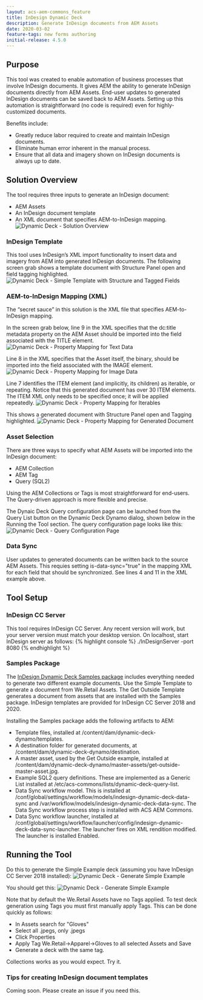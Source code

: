 ```yaml
---
layout: acs-aem-commons_feature
title: InDesign Dynamic Deck
description: Generate InDesign documents from AEM Assets
date: 2020-03-02
feature-tags: new forms authoring 
initial-release: 4.5.0
---
```


## Purpose
This tool was created to enable automation of business processes that involve InDesign documents.  It gives AEM the ability to generate InDesign documents directly from AEM Assets. End-user updates to generated InDesign documents can be saved back to AEM Assets.  Setting up this automation is straightforward (no code is required) even for highly-customized documents.

Benefits include:
* Greatly reduce labor required to create and maintain InDesign documents.
* Eliminate human error inherent in the manual process.
* Ensure that all data and imagery shown on InDesign documents is always up to date.

## Solution Overview

The tool requires three inputs to generate an InDesign document:
* AEM Assets
* An InDesign document template
* An XML document that specifies AEM-to-InDesign mapping.
![Dynamic Deck - Solution Overview](images/solution-overview.png)

### InDesign Template
This tool uses InDesign’s XML import functionality to insert data and imagery from AEM into generated InDesign documents.
The following screen grab shows a template document with Structure Panel open and field tagging highlighted. 
![Dynamic Deck - Simple Template with Structure and Tagged Fields](images/simple-tempate-with-structure-and-tagged-fields.jpg) 

### AEM-to-InDesign Mapping (XML)
The “secret sauce” in this solution is the XML file that specifies AEM-to-InDesign mapping.

In the screen grab below, line 9 in the XML specifies that the dc:title metadata property on the AEM Asset should be imported into the field associated with the TITLE element.
![Dynamic Deck - Property Mapping for Text Data](images/property-mapping---text-data.jpg) 

Line 8 in the XML specifies that the Asset itself, the binary, should be imported into the field associated with the IMAGE element.
![Dynamic Deck - Property Mapping for Image Data](images/property-mapping---image-data.jpg) 

Line 7 identifies the ITEM element (and implicitly, its children) as iterable, or repeating.  Notice that this generated document has over 30 ITEM elements.  The ITEM XML only needs to be specified once; it will be applied repeatedly.
![Dynamic Deck - Property Mapping for Iterables](images/property-mapping---iterable.jpg) 

This shows a generated document with Structure Panel open and Tagging highlighted.
![Dynamic Deck - Property Mapping for Generated Document](images/property-mapping---generated-document.jpg) 

### Asset Selection
There are three ways to specify what AEM Assets will be imported into the InDesign document:
* AEM Collection
* AEM Tag
* Query (SQL2)

Using the AEM Collections or Tags is most straightforward for end-users.  The Query-driven approach is more flexible and precise.

The Dynaic Deck Query configuration page can be launched from the Query List button on the Dynamic Deck Dynamo dialog, shown below in the Running the Tool section.  The query configuration page looks like this:
![Dynamic Deck - Query Configuration Page](images/query-configurations2.jpg) 

### Data Sync
User updates to generated documents can be written back to the source AEM Assets. This requies  setting is-data-sync="true" in the mapping XML for each field that should be synchronized. See lines 4 and 11 in the XML example above.

## Tool Setup

### InDesign CC Server
This tool requires InDesign CC Server.  Any recent version will work, but your server version must match your desktop version. On localhost, start InDesign server as follows:
{% highlight console %}
./InDesignServer -port 8080
{% endhighlight %}

### Samples Package
The [InDesign Dynamic Deck Samples package](/acs-aem-commons/packages/indesign-dynamic-deck/indesign-dynamic-deck-samples-1.0.zip) includes everything needed to generate two different example documents.  Use the Simple Template to generate a document from We.Retail Assets.  The Get Outside Template generates a document from assets that are installed with the Samples package.  InDesign templates are provided for InDesign CC Server 2018 and 2020.

Installing the Samples package adds the following artifacts to AEM:
* Template files, installed at /content/dam/dynamic-deck-dynamo/templates.
* A destination folder for generated documents, at /content/dam/dynamic-deck-dynamo/destination. 
* A master asset, used by the Get Outside example, installed at /content/dam/dynamic-deck-dynamo/master-assets/get-outside-master-asset.jpg.
* Example SQL2 query definitions.  These are implemented as a Generic List installed at /etc/acs-commons/lists/dynamic-deck-query-list.
* Data Sync workflow model. This is installed at /conf/global/settings/workflow/models/indesign-dynamic-deck-data-sync and /var/workflow/models/indesign-dynamic-deck-data-sync. The Data Sync workflow process step is installed with ACS AEM Commons.
* Data Sync workflow launcher, installed at /conf/global/settings/workflow/launcher/config/indesign-dynamic-deck-data-sync-launcher.  The launcher fires on XML rendition modified.  The launcher is installed Enabled.

## Running the Tool
Do this to generate the Simple Example deck (assuming you have InDesign CC Server 2018 installed):
![Dynamic Deck - Generate Simple Example](images/generate-simple-example-4.jpg) 

You should get this:
![Dynamic Deck - Generate Simple Example](images/generate-simple-example-results2.jpg) 

Note that by default the We.Retail Assets have no Tags applied.  To test deck generation using Tags you must first manually apply Tags.  This can be done quickly as follows:
* In Assets search for "Gloves"
* Select all .jpegs, only .jpegs
* Click Properties
* Apply Tag We.Retail->Apparel->Gloves to all selected Assets and Save
* Generate a deck with the same tag.

Collections works as you would expect.  Try it.

### Tips for creating InDesign document templates

Coming soon.  Please create an issue if you need this.